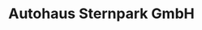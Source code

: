 ---
title: "Autohaus Sternpark GmbH"
url: /fuerstenfeldbruck/autohaus-sternpark-gmbh/
shop: Autohaus
---